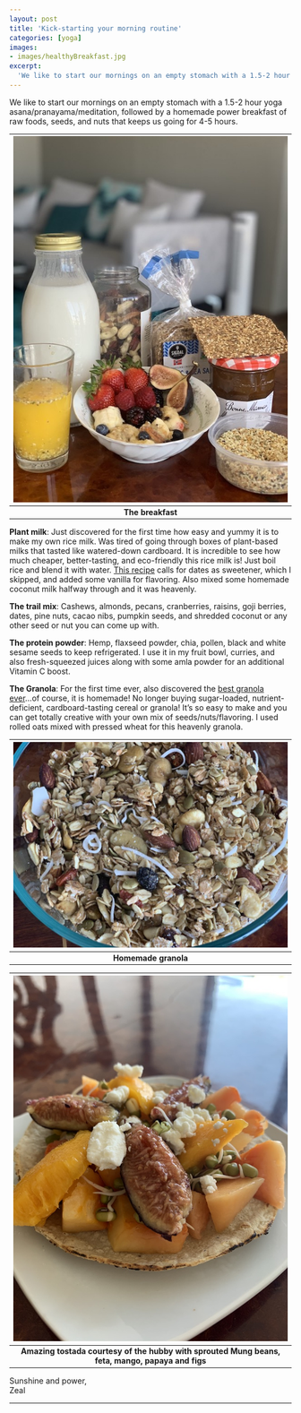```yaml
---
layout: post
title: 'Kick-starting your morning routine'
categories: [yoga]
images:
- images/healthyBreakfast.jpg
excerpt:
  'We like to start our mornings on an empty stomach with a 1.5-2 hour yoga asana / pranayama / meditation, followed by a homemade power' 
---
```


We like to start our mornings on an empty stomach with a 1.5-2 hour yoga asana/pranayama/meditation, followed by a homemade power breakfast of raw foods, seeds, and nuts that keeps us going for 4-5 hours.
 
| <img src="/images/healthyBreakfast.jpg" width="500" alt="Healthy breakfast">  |
|:-------------: |
| **The breakfast**  |

**Plant milk**: Just discovered for the first time how easy and yummy it is to make my own rice milk. Was tired of going through boxes of plant-based milks that tasted like watered-down cardboard. It is incredible to see how much cheaper, better-tasting, and eco-friendly this rice milk is! Just boil rice and blend it with water. [This recipe](https://simpleveganblog.com/homemade-rice-milk/ "Homemade Rice Milk") calls for dates as sweetener, which I skipped, and added some vanilla for flavoring. Also mixed some homemade coconut milk halfway through and it was heavenly.
 
**The trail mix**: Cashews, almonds, pecans, cranberries, raisins, goji berries, dates, pine nuts, cacao nibs, pumpkin seeds, and shredded coconut or any other seed or nut you can come up with.
 
**The protein powder**: Hemp, flaxseed powder, chia, pollen, black and white sesame seeds to keep refrigerated. I use it in my fruit bowl, curries, and also fresh-squeezed juices along with some amla powder for an additional Vitamin C boost.

**The Granola**: For the first time ever, also discovered the [best granola ever](https://cookieandkate.com/healthy-granola-recipe/ "The very best granola")...of course, it is homemade! No longer buying sugar-loaded, nutrient-deficient, cardboard-tasting cereal or granola! It’s so easy to make and you can get totally creative with your own mix of seeds/nuts/flavoring. I used rolled oats mixed with pressed wheat for this heavenly granola. 

| <img src="/images/homemadeGranola.jpg" width="600" alt="Homemade granola">  |
|:-------------: |
| **Homemade granola**  |
 
| <img src="/images/papayaFigTostada.jpg" width="500" alt="Amazing tostada courtesy of the hubby with sprouted Mung beans, feta, mango, papaya and figs">  |
|:-------------:|
|**Amazing tostada courtesy of the hubby with sprouted Mung beans, feta, mango, papaya and figs**|

Sunshine and power,  
Zeal 

---
